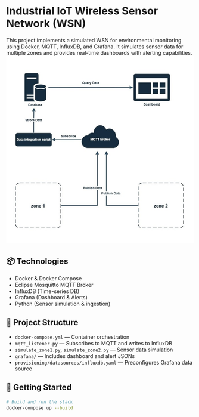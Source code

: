 # Industrial IoT Wireless Sensor Network (WSN)

This project implements a simulated WSN for environmental monitoring using Docker, MQTT, InfluxDB, and Grafana. It simulates sensor data for multiple zones and provides real-time dashboards with alerting capabilities.
![](https://github.com/AhmedAlSenaidi/Industrial-IoT-Wireless-Sensor-Network-WSN/blob/main/wsn_diagram.jpg)
## 📦 Technologies
- Docker & Docker Compose
- Eclipse Mosquitto MQTT Broker
- InfluxDB (Time-series DB)
- Grafana (Dashboard & Alerts)
- Python (Sensor simulation & ingestion)

## 🧱 Project Structure

- `docker-compose.yml` — Container orchestration
- `mqtt_listener.py` — Subscribes to MQTT and writes to InfluxDB
- `simulate_zone1.py`, `simulate_zone2.py` — Sensor data simulation
- `grafana/` — Includes dashboard and alert JSONs
- `provisioning/datasources/influxdb.yaml` — Preconfigures Grafana data source

## 🚀 Getting Started

```bash
# Build and run the stack
docker-compose up --build
